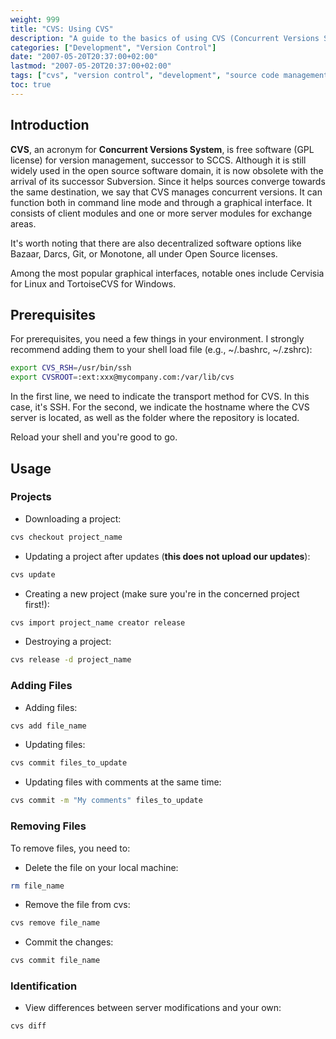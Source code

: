 ```yaml
---
weight: 999
title: "CVS: Using CVS"
description: "A guide to the basics of using CVS (Concurrent Versions System) for version control, including project management, adding and removing files, and identifying changes."
categories: ["Development", "Version Control"]
date: "2007-05-20T20:37:00+02:00"
lastmod: "2007-05-20T20:37:00+02:00"
tags: ["cvs", "version control", "development", "source code management"]
toc: true
---
```


## Introduction

**CVS**, an acronym for **Concurrent Versions System**, is free software (GPL license) for version management, successor to SCCS. Although it is still widely used in the open source software domain, it is now obsolete with the arrival of its successor Subversion. Since it helps sources converge towards the same destination, we say that CVS manages concurrent versions. It can function both in command line mode and through a graphical interface. It consists of client modules and one or more server modules for exchange areas.

It's worth noting that there are also decentralized software options like Bazaar, Darcs, Git, or Monotone, all under Open Source licenses.

Among the most popular graphical interfaces, notable ones include Cervisia for Linux and TortoiseCVS for Windows.

## Prerequisites

For prerequisites, you need a few things in your environment. I strongly recommend adding them to your shell load file (e.g., ~/.bashrc, ~/.zshrc):

```bash
export CVS_RSH=/usr/bin/ssh
export CVSROOT=:ext:xxx@mycompany.com:/var/lib/cvs
```

In the first line, we need to indicate the transport method for CVS. In this case, it's SSH.
For the second, we indicate the hostname where the CVS server is located, as well as the folder where the repository is located.

Reload your shell and you're good to go.

## Usage

### Projects

* Downloading a project:

```bash
cvs checkout project_name
```

* Updating a project after updates (**this does not upload our updates**):

```bash
cvs update
```

* Creating a new project (make sure you're in the concerned project first!):

```bash
cvs import project_name creator release
```

* Destroying a project:

```bash
cvs release -d project_name
```

### Adding Files

* Adding files:

```bash
cvs add file_name
```

* Updating files:

```bash
cvs commit files_to_update
```

* Updating files with comments at the same time:

```bash
cvs commit -m "My comments" files_to_update
```

### Removing Files

To remove files, you need to:

* Delete the file on your local machine:

```bash
rm file_name
```

* Remove the file from cvs:

```bash
cvs remove file_name
```

* Commit the changes:

```bash
cvs commit file_name
```

### Identification

* View differences between server modifications and your own:

```bash
cvs diff
```
